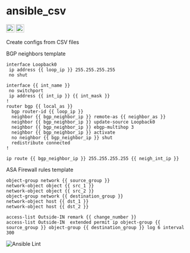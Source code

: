 #  ansible_csv 

<code><img height="22" src="https://cdn.jsdelivr.net/npm/simple-icons@v3/icons/ansible.svg"></code>
<code><img height="22" src="https://cdn.jsdelivr.net/npm/simple-icons@v3/icons/cisco.svg"></code>


Create configs from CSV files


BGP neighbors template
```
interface Loopback0
 ip address {{ loop_ip }} 255.255.255.255
 no shut

interface {{ int_name }}
 no switchport
 ip address {{ int_ip }} {{ int_mask }}
!
router bgp {{ local_as }}
  bgp router-id {{ loop_ip }}
  neighbor {{ bgp_neighbor_ip }} remote-as {{ neighbor_as }}
  neighbor {{ bgp_neighbor_ip }} update-source Loopback0
  neighbor {{ bgp_neighbor_ip }} ebgp-multihop 3
  neighbor {{ bgp_neighbor_ip }} activate
  no neighbor {{ bgp_neighbor_ip }} shut
  redistribute connected
!

ip route {{ bgp_neighbor_ip }} 255.255.255.255 {{ neigh_int_ip }}
```

ASA Firewall rules template
```
object-group network {{ source_group }}
network-object object {{ src_1 }}
network-object object {{ src_2 }}
object-group network {{ destination_group }}
network-object host {{ dst_1 }}
network-object host {{ dst_2 }}

access-list Outside-IN remark {{ change_number }}
access-list Outside-IN  extended permit ip object-group {{ source_group }} object-group {{ destination_group }} log 6 interval 300
```

![Ansible Lint](https://github.com/colin-mccarthy/ansible_csv/workflows/Ansible%20Lint/badge.svg)


